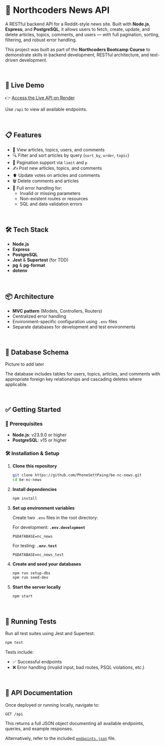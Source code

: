 # 📰 Northcoders News API

A RESTful backend API for a Reddit-style news site. Built with **Node.js**, **Express**, and **PostgreSQL**, it allows users to fetch, create, update, and delete articles, topics, comments, and users — with full pagination, sorting, filtering, and robust error handling.

This project was built as part of the **Northcoders Bootcamp Course** to demonstrate skills in backend development, RESTful architecture, and test-driven development.

<br/>

## 🚀 Live Demo

👉 [Access the Live API on Render](https://nc-news-qonp.onrender.com/api)

Use `/api` to view all available endpoints.

<br/>

## 📋 Features

- 📰 View articles, topics, users, and comments
- 🔍 Filter and sort articles by query (`sort_by`, `order`, `topic`)
- 📄 Pagination support via `limit` and `p`
- ✍️ Post new articles, topics, and comments
- ⬆️ Update votes on articles and comments
- 🗑 Delete comments and articles
- 🚫 Full error handling for:
  - Invalid or missing parameters
  - Non-existent routes or resources
  - SQL and data validation errors

<br/>

## 🛠️ Tech Stack

- **Node.js**
- **Express**
- **PostgreSQL**
- **Jest** & **Supertest** (for TDD)
- **pg** & **pg-format**
- **dotenv**

<br/>

## 📦 Architecture

- **MVC pattern** (Models, Controllers, Routers)
- Centralized error handling
- Environment-specific configuration using `.env` files
- Separate databases for development and test environments

<br/>

## 📂 Database Schema

Picture to add later

The database includes tables for users, topics, articles, and comments with appropriate foreign key relationships and cascading deletes where applicable.

<br/>

## ✅ Getting Started

### 🔧 Prerequisites

- **Node.js**: v23.9.0 or higher  
- **PostgreSQL**: v15 or higher

### 🛠 Installation & Setup

1. **Clone this repository**
   ```bash
   git clone https://github.com/PhoneSettPaing/be-nc-news.git
   cd be-nc-news
   ```

2. **Install dependencies**
   ```bash
   npm install
   ```

3. **Set up environment variables**

   Create two `.env` files in the root directory:

   For development:  **`.env.development`**
   ```
   PGDATABASE=nc_news
   ```

   For testing:  **`.env.test`**
   ```
   PGDATABASE=nc_news_test
   ```

4. **Create and seed your databases**
   ```bash
   npm run setup-dbs
   npm run seed-dev
   ```

5. **Start the server locally**
   ```bash
   npm start
   ```

<br/>

## 🧪 Running Tests

Run all test suites using Jest and Supertest:

```bash
npm test
```

Tests include:
- ✅ Successful endpoints
- ❌ Error handling (invalid input, bad routes, PSQL violations, etc.)

<br/>

## 📖 API Documentation

Once deployed or running locally, navigate to:

```
GET /api
```

This returns a full JSON object documenting all available endpoints, queries, and example responses.

Alternatively, refer to the included [`endpoints.json`](./endpoints.json) file.


